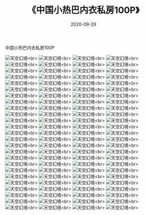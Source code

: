 ﻿---
layout: post
title: 《中国小热巴内衣私房100P》
date: 2020-09-29
img: http://photo.orgx.cf/性感/2020/中国小热巴内衣私房100P/000.jpg
tags: [美女,性感,泳衣]
---

中国小热巴内衣私房100P



![天空幻境](http://photo.orgx.cf/性感/2020/中国小热巴内衣私房100P/001.jpg''天空幻境'')<br>
![天空幻境](http://photo.orgx.cf/性感/2020/中国小热巴内衣私房100P/002.jpg''天空幻境'')<br>
![天空幻境](http://photo.orgx.cf/性感/2020/中国小热巴内衣私房100P/003.jpg''天空幻境'')<br>
![天空幻境](http://photo.orgx.cf/性感/2020/中国小热巴内衣私房100P/004.jpg''天空幻境'')<br>
![天空幻境](http://photo.orgx.cf/性感/2020/中国小热巴内衣私房100P/005.jpg''天空幻境'')<br>
![天空幻境](http://photo.orgx.cf/性感/2020/中国小热巴内衣私房100P/006.jpg''天空幻境'')<br>
![天空幻境](http://photo.orgx.cf/性感/2020/中国小热巴内衣私房100P/007.jpg''天空幻境'')<br>
![天空幻境](http://photo.orgx.cf/性感/2020/中国小热巴内衣私房100P/008.jpg''天空幻境'')<br>
![天空幻境](http://photo.orgx.cf/性感/2020/中国小热巴内衣私房100P/009.jpg''天空幻境'')<br>
![天空幻境](http://photo.orgx.cf/性感/2020/中国小热巴内衣私房100P/010.jpg''天空幻境'')<br>
![天空幻境](http://photo.orgx.cf/性感/2020/中国小热巴内衣私房100P/011.jpg''天空幻境'')<br>
![天空幻境](http://photo.orgx.cf/性感/2020/中国小热巴内衣私房100P/012.jpg''天空幻境'')<br>
![天空幻境](http://photo.orgx.cf/性感/2020/中国小热巴内衣私房100P/013.jpg''天空幻境'')<br>
![天空幻境](http://photo.orgx.cf/性感/2020/中国小热巴内衣私房100P/014.jpg''天空幻境'')<br>
![天空幻境](http://photo.orgx.cf/性感/2020/中国小热巴内衣私房100P/015.jpg''天空幻境'')<br>
![天空幻境](http://photo.orgx.cf/性感/2020/中国小热巴内衣私房100P/016.jpg''天空幻境'')<br>
![天空幻境](http://photo.orgx.cf/性感/2020/中国小热巴内衣私房100P/017.jpg''天空幻境'')<br>
![天空幻境](http://photo.orgx.cf/性感/2020/中国小热巴内衣私房100P/018.jpg''天空幻境'')<br>
![天空幻境](http://photo.orgx.cf/性感/2020/中国小热巴内衣私房100P/019.jpg''天空幻境'')<br>
![天空幻境](http://photo.orgx.cf/性感/2020/中国小热巴内衣私房100P/020.jpg''天空幻境'')<br>
![天空幻境](http://photo.orgx.cf/性感/2020/中国小热巴内衣私房100P/021.jpg''天空幻境'')<br>
![天空幻境](http://photo.orgx.cf/性感/2020/中国小热巴内衣私房100P/022.jpg''天空幻境'')<br>
![天空幻境](http://photo.orgx.cf/性感/2020/中国小热巴内衣私房100P/023.jpg''天空幻境'')<br>
![天空幻境](http://photo.orgx.cf/性感/2020/中国小热巴内衣私房100P/024.jpg''天空幻境'')<br>
![天空幻境](http://photo.orgx.cf/性感/2020/中国小热巴内衣私房100P/025.jpg''天空幻境'')<br>
![天空幻境](http://photo.orgx.cf/性感/2020/中国小热巴内衣私房100P/026.jpg''天空幻境'')<br>
![天空幻境](http://photo.orgx.cf/性感/2020/中国小热巴内衣私房100P/027.jpg''天空幻境'')<br>
![天空幻境](http://photo.orgx.cf/性感/2020/中国小热巴内衣私房100P/028.jpg''天空幻境'')<br>
![天空幻境](http://photo.orgx.cf/性感/2020/中国小热巴内衣私房100P/029.jpg''天空幻境'')<br>
![天空幻境](http://photo.orgx.cf/性感/2020/中国小热巴内衣私房100P/030.jpg''天空幻境'')<br>
![天空幻境](http://photo.orgx.cf/性感/2020/中国小热巴内衣私房100P/031.jpg''天空幻境'')<br>
![天空幻境](http://photo.orgx.cf/性感/2020/中国小热巴内衣私房100P/032.jpg''天空幻境'')<br>
![天空幻境](http://photo.orgx.cf/性感/2020/中国小热巴内衣私房100P/033.jpg''天空幻境'')<br>
![天空幻境](http://photo.orgx.cf/性感/2020/中国小热巴内衣私房100P/034.jpg''天空幻境'')<br>
![天空幻境](http://photo.orgx.cf/性感/2020/中国小热巴内衣私房100P/035.jpg''天空幻境'')<br>
![天空幻境](http://photo.orgx.cf/性感/2020/中国小热巴内衣私房100P/036.jpg''天空幻境'')<br>
![天空幻境](http://photo.orgx.cf/性感/2020/中国小热巴内衣私房100P/037.jpg''天空幻境'')<br>
![天空幻境](http://photo.orgx.cf/性感/2020/中国小热巴内衣私房100P/038.jpg''天空幻境'')<br>
![天空幻境](http://photo.orgx.cf/性感/2020/中国小热巴内衣私房100P/039.jpg''天空幻境'')<br>
![天空幻境](http://photo.orgx.cf/性感/2020/中国小热巴内衣私房100P/040.jpg''天空幻境'')<br>
![天空幻境](http://photo.orgx.cf/性感/2020/中国小热巴内衣私房100P/041.jpg''天空幻境'')<br>
![天空幻境](http://photo.orgx.cf/性感/2020/中国小热巴内衣私房100P/042.jpg''天空幻境'')<br>
![天空幻境](http://photo.orgx.cf/性感/2020/中国小热巴内衣私房100P/043.jpg''天空幻境'')<br>
![天空幻境](http://photo.orgx.cf/性感/2020/中国小热巴内衣私房100P/044.jpg''天空幻境'')<br>
![天空幻境](http://photo.orgx.cf/性感/2020/中国小热巴内衣私房100P/045.jpg''天空幻境'')<br>
![天空幻境](http://photo.orgx.cf/性感/2020/中国小热巴内衣私房100P/046.jpg''天空幻境'')<br>
![天空幻境](http://photo.orgx.cf/性感/2020/中国小热巴内衣私房100P/047.jpg''天空幻境'')<br>
![天空幻境](http://photo.orgx.cf/性感/2020/中国小热巴内衣私房100P/048.jpg''天空幻境'')<br>
![天空幻境](http://photo.orgx.cf/性感/2020/中国小热巴内衣私房100P/049.jpg''天空幻境'')<br>
![天空幻境](http://photo.orgx.cf/性感/2020/中国小热巴内衣私房100P/050.jpg''天空幻境'')<br>
![天空幻境](http://photo.orgx.cf/性感/2020/中国小热巴内衣私房100P/051.jpg''天空幻境'')<br>
![天空幻境](http://photo.orgx.cf/性感/2020/中国小热巴内衣私房100P/052.jpg''天空幻境'')<br>
![天空幻境](http://photo.orgx.cf/性感/2020/中国小热巴内衣私房100P/053.jpg''天空幻境'')<br>
![天空幻境](http://photo.orgx.cf/性感/2020/中国小热巴内衣私房100P/054.jpg''天空幻境'')<br>
![天空幻境](http://photo.orgx.cf/性感/2020/中国小热巴内衣私房100P/055.jpg''天空幻境'')<br>
![天空幻境](http://photo.orgx.cf/性感/2020/中国小热巴内衣私房100P/056.jpg''天空幻境'')<br>
![天空幻境](http://photo.orgx.cf/性感/2020/中国小热巴内衣私房100P/057.jpg''天空幻境'')<br>
![天空幻境](http://photo.orgx.cf/性感/2020/中国小热巴内衣私房100P/058.jpg''天空幻境'')<br>
![天空幻境](http://photo.orgx.cf/性感/2020/中国小热巴内衣私房100P/059.jpg''天空幻境'')<br>
![天空幻境](http://photo.orgx.cf/性感/2020/中国小热巴内衣私房100P/060.jpg''天空幻境'')<br>
![天空幻境](http://photo.orgx.cf/性感/2020/中国小热巴内衣私房100P/061.jpg''天空幻境'')<br>
![天空幻境](http://photo.orgx.cf/性感/2020/中国小热巴内衣私房100P/062.jpg''天空幻境'')<br>
![天空幻境](http://photo.orgx.cf/性感/2020/中国小热巴内衣私房100P/063.jpg''天空幻境'')<br>
![天空幻境](http://photo.orgx.cf/性感/2020/中国小热巴内衣私房100P/064.jpg''天空幻境'')<br>
![天空幻境](http://photo.orgx.cf/性感/2020/中国小热巴内衣私房100P/065.jpg''天空幻境'')<br>
![天空幻境](http://photo.orgx.cf/性感/2020/中国小热巴内衣私房100P/066.jpg''天空幻境'')<br>
![天空幻境](http://photo.orgx.cf/性感/2020/中国小热巴内衣私房100P/067.jpg''天空幻境'')<br>
![天空幻境](http://photo.orgx.cf/性感/2020/中国小热巴内衣私房100P/068.jpg''天空幻境'')<br>
![天空幻境](http://photo.orgx.cf/性感/2020/中国小热巴内衣私房100P/069.jpg''天空幻境'')<br>
![天空幻境](http://photo.orgx.cf/性感/2020/中国小热巴内衣私房100P/070.jpg''天空幻境'')<br>
![天空幻境](http://photo.orgx.cf/性感/2020/中国小热巴内衣私房100P/071.jpg''天空幻境'')<br>
![天空幻境](http://photo.orgx.cf/性感/2020/中国小热巴内衣私房100P/072.jpg''天空幻境'')<br>
![天空幻境](http://photo.orgx.cf/性感/2020/中国小热巴内衣私房100P/073.jpg''天空幻境'')<br>
![天空幻境](http://photo.orgx.cf/性感/2020/中国小热巴内衣私房100P/074.jpg''天空幻境'')<br>
![天空幻境](http://photo.orgx.cf/性感/2020/中国小热巴内衣私房100P/075.jpg''天空幻境'')<br>
![天空幻境](http://photo.orgx.cf/性感/2020/中国小热巴内衣私房100P/076.jpg''天空幻境'')<br>
![天空幻境](http://photo.orgx.cf/性感/2020/中国小热巴内衣私房100P/077.jpg''天空幻境'')<br>
![天空幻境](http://photo.orgx.cf/性感/2020/中国小热巴内衣私房100P/078.jpg''天空幻境'')<br>
![天空幻境](http://photo.orgx.cf/性感/2020/中国小热巴内衣私房100P/079.jpg''天空幻境'')<br>
![天空幻境](http://photo.orgx.cf/性感/2020/中国小热巴内衣私房100P/080.jpg''天空幻境'')<br>
![天空幻境](http://photo.orgx.cf/性感/2020/中国小热巴内衣私房100P/081.jpg''天空幻境'')<br>
![天空幻境](http://photo.orgx.cf/性感/2020/中国小热巴内衣私房100P/082.jpg''天空幻境'')<br>
![天空幻境](http://photo.orgx.cf/性感/2020/中国小热巴内衣私房100P/083.jpg''天空幻境'')<br>
![天空幻境](http://photo.orgx.cf/性感/2020/中国小热巴内衣私房100P/084.jpg''天空幻境'')<br>
![天空幻境](http://photo.orgx.cf/性感/2020/中国小热巴内衣私房100P/085.jpg''天空幻境'')<br>
![天空幻境](http://photo.orgx.cf/性感/2020/中国小热巴内衣私房100P/086.jpg''天空幻境'')<br>
![天空幻境](http://photo.orgx.cf/性感/2020/中国小热巴内衣私房100P/087.jpg''天空幻境'')<br>
![天空幻境](http://photo.orgx.cf/性感/2020/中国小热巴内衣私房100P/088.jpg''天空幻境'')<br>
![天空幻境](http://photo.orgx.cf/性感/2020/中国小热巴内衣私房100P/089.jpg''天空幻境'')<br>
![天空幻境](http://photo.orgx.cf/性感/2020/中国小热巴内衣私房100P/090.jpg''天空幻境'')<br>
![天空幻境](http://photo.orgx.cf/性感/2020/中国小热巴内衣私房100P/091.jpg''天空幻境'')<br>
![天空幻境](http://photo.orgx.cf/性感/2020/中国小热巴内衣私房100P/092.jpg''天空幻境'')<br>
![天空幻境](http://photo.orgx.cf/性感/2020/中国小热巴内衣私房100P/093.jpg''天空幻境'')<br>
![天空幻境](http://photo.orgx.cf/性感/2020/中国小热巴内衣私房100P/094.jpg''天空幻境'')<br>
![天空幻境](http://photo.orgx.cf/性感/2020/中国小热巴内衣私房100P/095.jpg''天空幻境'')<br>
![天空幻境](http://photo.orgx.cf/性感/2020/中国小热巴内衣私房100P/096.jpg''天空幻境'')<br>
![天空幻境](http://photo.orgx.cf/性感/2020/中国小热巴内衣私房100P/097.jpg''天空幻境'')<br>
![天空幻境](http://photo.orgx.cf/性感/2020/中国小热巴内衣私房100P/098.jpg''天空幻境'')<br>
![天空幻境](http://photo.orgx.cf/性感/2020/中国小热巴内衣私房100P/099.jpg''天空幻境'')<br>
![天空幻境](http://photo.orgx.cf/性感/2020/中国小热巴内衣私房100P/100.jpg''天空幻境'')<br>